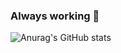 ### Always working 🤔
![Anurag's GitHub stats](https://github-readme-stats.vercel.app/api?username=ShikoSCS&count_private=true&show_icons=true&theme=chartreuse-dark,all_time)
<!--
**ShikoSCS/ShikoSCS** is a ✨ _special_ ✨ repository because its `README.md` (this file) appears on your GitHub profile.

Here are some ideas to get you started:

- 🔭 I’m currently working on ...
- 🌱 I’m currently learning ...
- 👯 I’m looking to collaborate on ...
- 🤔 I’m looking for help with ...
- 💬 Ask me about ...
- 📫 How to reach me: ...
- 😄 Pronouns: ...
- ⚡ Fun fact: ...
-->
